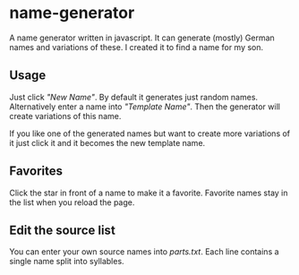 # name-generator

A name generator written in javascript. It can generate (mostly) German names and variations of these. I created it to find a name for my son.

## Usage

Just click *"New Name"*. By default it generates just random names. Alternatively enter a name into *"Template Name"*. Then the generator will create variations of this name.

If you like one of the generated names but want to create more variations of it just click it and it becomes the new template name.

## Favorites

Click the star in front of a name to make it a favorite. Favorite names stay in the list when you reload the page.

## Edit the source list

You can enter your own source names into *parts.txt*. Each line contains a single name split into syllables.
